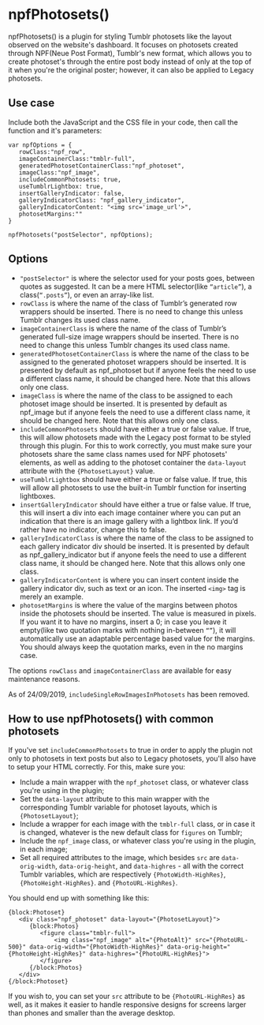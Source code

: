 # npfPhotosets()
npfPhotosets() is a plugin for styling Tumblr photosets like the layout observed on the website's dashboard. It focuses on photosets created through NPF(Neue Post Format), Tumblr's new format, which allows you to create photoset's through the entire post body instead of only at the top of it when you're the original poster; however, it can also be applied to Legacy photosets.
## Use case
Include both the JavaScript and the CSS file in your code, then call the function and it's parameters:
```
var npfOptions = {
   rowClass:"npf_row",
   imageContainerClass:"tmblr-full",
   generatedPhotosetContainerClass:"npf_photoset",
   imageClass:"npf_image",
   includeCommonPhotosets: true,
   useTumblrLightbox: true,
   insertGalleryIndicator: false,
   galleryIndicatorClass: "npf_gallery_indicator",
   galleryIndicatorContent: "<img src='image_url'>",
   photosetMargins:""
}

npfPhotosets("postSelector", npfOptions);
```
## Options
- `"postSelector"` is where the selector used for your posts goes, between quotes as suggested. It can be a mere HTML selector(like `“article”`), a class(`“.posts”`), or even an array-like list.
- `rowClass` is where the name of the class of Tumblr’s generated row wrappers should be inserted. There is no need to change this unless Tumblr changes its used class name.
- `imageContainerClass` is where the name of the class of Tumblr’s generated full-size image wrappers should be inserted. There is no need to change this unless Tumblr changes its used class name.
- `generatedPhotosetContainerClass` is where the name of the class to be assigned to the generated photoset wrappers should be inserted. It is presented by default as npf_photoset but if anyone feels the need to use a different class name, it should be changed here. Note that this allows only one class.
- `imageClass` is where the name of the class to be assigned to each photoset image should be inserted. It is presented by default as npf_image but if anyone feels the need to use a different class name, it should be changed here. Note that this allows only one class.
- `includeCommonPhotosets` should have either a true or false value. If true, this will allow photosets made with the Legacy post format to be styled through this plugin. For this to work correctly, you must make sure your photosets share the same class names used for NPF photosets' elements, as well as adding to the photoset container the `data-layout` attribute with the `{PhotosetLayout}` value.
- `useTumblrLightbox` should have either a true or false value. If true, this will allow all photosets to use the built-in Tumblr function for inserting lightboxes.
- `insertGalleryIndicator` should have either a true or false value. If true, this will insert a div into each image container where you can put an indication that there is an image gallery with a lightbox link. If you’d rather have no indicator, change this to false.
- `galleryIndicatorClass` is where the name of the class to be assigned to each gallery indicator div should be inserted. It is presented by default as npf_gallery_indicator but if anyone feels the need to use a different class name, it should be changed here. Note that this allows only one class.
- `galleryIndicatorContent` is where you can insert content inside the gallery indicator div, such as text or an icon. The inserted `<img>` tag is merely an example.
- `photosetMargins` is where the value of the margins between photos inside the photosets should be inserted. The value is measured in pixels. If you want it to have no margins, insert a 0; in case you leave it empty(like two quotation marks with nothing in-between `“”`), it will automatically use an adaptable percentage based value for the margins. You should always keep the quotation marks, even in the no margins case.

The options `rowClass` and `imageContainerClass` are available for easy maintenance reasons.

As of 24/09/2019, `includeSingleRowImagesInPhotosets` has been removed.
## How to use npfPhotosets() with common photosets
If you've set `includeCommonPhotosets` to true in order to apply the plugin not only to photosets in text posts but also to Legacy photosets, you'll also have to setup your HTML correctly. For this, make sure you:
- Include a main wrapper with the `npf_photoset` class, or whatever class you're using in the plugin;
- Set the `data-layout` attribute to this main wrapper with the corresponding Tumblr variable for photoset layouts, which is `{PhotosetLayout}`;
- Include a wrapper for each image with the `tmblr-full` class, or in case it is changed, whatever is the new default class for `figures` on Tumblr;
- Include the `npf_image` class, or whatever class you're using in the plugin, in each image;
- Set all required attributes to the image, which besides `src` are `data-orig-width`, `data-orig-height`, and `data-highres` - all with the correct Tumblr variables, which are respectively `{PhotoWidth-HighRes}`, `{PhotoHeight-HighRes}`. and `{PhotoURL-HighRes}`.

You should end up with something like this:
```
{block:Photoset}
   <div class="npf_photoset" data-layout="{PhotosetLayout}">
      {block:Photos}
         <figure class="tmblr-full"> 
             <img class="npf_image" alt="{PhotoAlt}" src="{PhotoURL-500}" data-orig-width="{PhotoWidth-HighRes}" data-orig-height="{PhotoHeight-HighRes}" data-highres="{PhotoURL-HighRes}">
         </figure>
      {/block:Photos}
   </div>
{/block:Photoset}
```
If you wish to, you can set your `src` attribute to be `{PhotoURL-HighRes}` as well, as it makes it easier to handle responsive designs for screens larger than phones and smaller than the average desktop.
